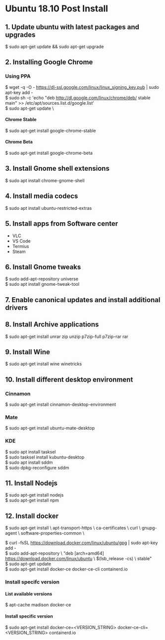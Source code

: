 # Ubuntu 18.10 Post Install

## 1. Update ubuntu with latest packages and upgrades
$ sudo apt-get update && sudo apt-get upgrade

## 2. Installing Google Chrome
### Using PPA

$ wget -q -O - https://dl-ssl.google.com/linux/linux_signing_key.pub | sudo apt-key add - \
$ sudo sh -c 'echo "deb http://dl.google.com/linux/chrome/deb/ stable main" >> /etc/apt/sources.list.d/google.list' \
$ sudo apt-get update \

#### Chrome Stable
$ sudo apt-get install google-chrome-stable
#### Chrome Beta
$ sudo apt-get install google-chrome-beta

## 3. Install Gnome shell extensions
$ sudo apt install chrome-gnome-shell

## 4. Install media codecs
$ sudo apt install ubuntu-restricted-extras

## 5. Install apps from Software center
- VLC
- VS Code
- Termius
- Steam

## 6. Install Gnome tweaks
$ sudo add-apt-repository universe \
$ sudo apt install gnome-tweak-tool

## 7. Enable canonical updates and install additional drivers

## 8. Install Archive applications
$ sudo apt-get install unrar zip unzip p7zip-full p7zip-rar rar

## 9. Install Wine
$ sudo apt-get install wine winetricks

## 10. Install different desktop environment
### Cinnamon
$ sudo apt-get install cinnamon-desktop-environment
### Mate
$ sudo apt-get install ubuntu-mate-desktop
### KDE
$ sudo apt install tasksel \
$ sudo tasksel install kubuntu-desktop \
$ sudo apt install sddm \
$ sudo dpkg-reconfigure sddm 

## 11. Install Nodejs
$ sudo apt-get install nodejs \
$ sudo apt-get install npm

## 12. Install docker
$ sudo apt-get install \\
    apt-transport-https \\
    ca-certificates \\
    curl \\
    gnupg-agent \\
    software-properties-common \
    
$ curl -fsSL https://download.docker.com/linux/ubuntu/gpg | sudo apt-key add - \
$ sudo add-apt-repository \\
     "deb [arch=amd64] https://download.docker.com/linux/ubuntu \\
     $(lsb_release -cs) \\
     stable" \
$ sudo apt-get update \
$ sudo apt-get install docker-ce docker-ce-cli containerd.io
### Install specifc version
#### List available versions
$ apt-cache madison docker-ce
#### Install specific version
$ sudo apt-get install docker-ce=<VERSION_STRING> docker-ce-cli=<VERSION_STRING> containerd.io
